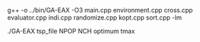 g++ -o ../bin/GA-EAX -O3 main.cpp environment.cpp cross.cpp evaluator.cpp indi.cpp randomize.cpp kopt.cpp sort.cpp -lm

./GA-EAX tsp_file NPOP NCH optimum tmax